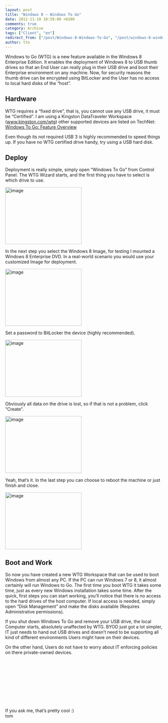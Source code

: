 ```yaml
---
layout: post
title: "Windows 8 – Windows To Go"
date: 2012-11-10 10:59:00 +0100
comments: true
category: Archive
tags: ["Client", "en"]
redirect_from: ["/post/Windows-8-Windows-To-Go", "/post/windows-8-windows-to-go"]
author: tto
---
```

<!-- more -->
<p>Windows to Go (WTG) is a new feature available in the Windows 8 Enterprise Edition. It enables the deployment of Windows 8 to USB thumb drives so that an End User can really plug in their USB drive and boot their Enterprise environment on any machine. Now, for security reasons the thumb drive can be encrypted using BitLocker and the User has no access to local hard disks of the &ldquo;host&rdquo;.</p>
<h2>Hardware</h2>
<p>WTG requires a &ldquo;fixed drive&rdquo;, that is, you cannot use any USB drive, it must be &ldquo;Certified&rdquo;. I am using a Kingston DataTraveler Workspace (<a href="http://www.kingston.com/wtg">www.kingston.com/wtg</a>) other supported devices are listed on TechNet: <a href="http://technet.microsoft.com/en-us/library/hh831833.aspx" target="_blank">Windows To Go: Feature Overview</a></p>
<p>Even though its not required USB 3 is highly recommended to speed things up. If you have no WTG certified drive handy, try using a USB hard disk.</p>
<h2>Deploy</h2>
<p>Deployment is really simple, simply open &ldquo;Windows To Go&rdquo; from Control Panel. The WTG Wizard starts, and the first thing you have to select is which drive to use.</p>
<p><a href="/assets/archive/image_449.png"><img style="display: inline; border: 0px;" title="image" src="/assets/archive/image_thumb_447.png" alt="image" width="244" height="182" border="0" /></a></p>
<p>In the next step you select the Windows 8 Image, for testing I mounted a Windows 8 Enterprise DVD. In a real-world scenario you would use your customized Image for deployment.</p>
<p><a href="/assets/archive/image_450.png"><img style="display: inline; border: 0px;" title="image" src="/assets/archive/image_thumb_448.png" alt="image" width="244" height="182" border="0" /></a></p>
<p>Set a password to BitLocker the device (highly recommended).</p>
<p><a href="/assets/archive/image_451.png"><img style="display: inline; border: 0px;" title="image" src="/assets/archive/image_thumb_449.png" alt="image" width="244" height="182" border="0" /></a></p>
<p>Obviously all data on the drive is lost, so if that is not a problem, click &ldquo;Create&rdquo;.</p>
<p><a href="/assets/archive/image_452.png"><img style="display: inline; border: 0px;" title="image" src="/assets/archive/image_thumb_450.png" alt="image" width="244" height="182" border="0" /></a></p>
<p>Yeah, that&rsquo;s it. In the last step you can choose to reboot the machine or just finish and close.</p>
<p><a href="/assets/archive/image_453.png"><img style="display: inline; border: 0px;" title="image" src="/assets/archive/image_thumb_451.png" alt="image" width="244" height="182" border="0" /></a></p>
<h2>Boot and Work</h2>
<p>So now you have created a new WTG Workspace that can be used to boot Windows from almost any PC. If the PC can run Windows 7 or 8, it almost certainly will run Windows to Go. The first time you boot WTG it takes some time, just as every new Windows installation takes some time. After the quick, first steps you can start working, you&rsquo;ll notice that there is no access to the hard drives of the host computer. If local access is needed, simply open &ldquo;Disk Management&rdquo; and make the disks available (Requires Administrative permissions).</p>
<p>If you shut down Windows To Go and remove your USB drive, the local Computer starts, absolutely unaffected by WTG. BYOD just got a lot simpler, IT just needs to hand out USB drives and doesn&rsquo;t need to be supporting all kind of different environments Users might have on their devices.</p>
<p>On the other hand, Users do not have to worry about IT enforcing policies on there private-owned devices.</p>
<p>&nbsp;</p>
<p>&nbsp;</p>
<p>&nbsp;</p>
<p>&nbsp;</p>
<p>&nbsp;</p>
<p>If you ask me, that&rsquo;s pretty cool :) <br />tom</p>

